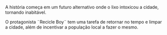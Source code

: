 
A história começa em um futuro alternativo onde o lixo intoxicou a cidade, tornando inabitável.

O protagonista ¨Recicle Boy¨ tem uma tarefa de retornar no tempo e limpar a cidade, além de incentivar a população local a fazer o mesmo.